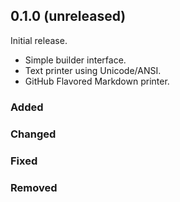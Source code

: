 ## 0.1.0 (unreleased)

Initial release.

- Simple builder interface.
- Text printer using Unicode/ANSI.
- GitHub Flavored Markdown printer.

### Added

### Changed

### Fixed

### Removed
